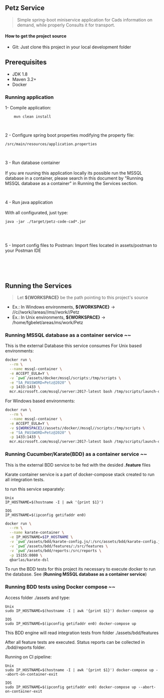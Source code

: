 ## Petz Service

> Simple spring-boot miniservice application for Cads information on demand, while properly Consults it for transport.

#### How to get the project source
- Git:
Just clone this project in your local development folder

## Prerequisites
- JDK 1.8
- Maven 3.2+
- Docker


### Running application

1- Compile application:

```
	mvn clean install
```

<br/>

2 - Configure spring boot properties modifying the property file:

```
/src/main/resources/application.properties
```

<br/>

3 -  Run database container
<br/><br/>
If you are ruuning this application locally its possible run the MSSQL database in a container, please search in this document by "Running MSSQL database as a container" in Running the Services section.

<br/>

4 - Run java application   
<br/>
With all configurated, just type:

```
java -jar ./target/petz-code-cad*.jar
```

<br/>
<br/>

5 - Import config files to Postman:
Import files located in assets/postman to your Postman IDE

<br/>
<br/>
<br/>



## Running the Services
> Let **${WORKSPACE}** be the path pointing to this project's source
  - Ex.: In Windows environments, **${WORKSPACE}** -> //c//work//areas//ms//work//Petz
  - Ex.: In Unix environments, **${WORKSPACE}** -> /home/fgbelet/areas/ms/work/Petz



### Running MSSQL database as a container service ~~
This is the external Database this service consumes 
For Unix based environments:

```bash
docker run \
  --rm \
  --name mssql-container \
  -e ACCEPT_EULA=Y \
  -v `pwd`/assets/docker/mssql/scripts:/tmp/scripts \
  -e "SA_PASSWORD=Petz@2020" \
  -p 1433:1433 \
  mcr.microsoft.com/mssql/server:2017-latest bash /tmp/scripts/launch-db.sh
```

For Windows based environments:

```bash
docker run \
  --rm \
  --name mssql-container \
  -e ACCEPT_EULA=Y \
  -v ${WORKSPACE}//assets//docker//mssql//scripts:/tmp/scripts \
  -e "SA_PASSWORD=Petz@2020" \
  -p 1433:1433 \
  mcr.microsoft.com/mssql/server:2017-latest bash /tmp/scripts/launch-db.sh
```



### Running Cucumber/Karate(BDD) as a container service ~~

This is the external BDD service to be fed  with the desided **.feature** files

Karate container service is a part of docker-compose stack created to run all integration tests.

to run this service separately:


```
Unix
IP_HOSTNAME=$(hostname -I | awk '{print $1}')
```
```
IOS
IP_HOSTNAME=$(ipconfig getifaddr en0)
```

```bash
docker run \
  --rm \
  --name karate-container \
  -e IP_HOSTNAME=$IP_HOSTNAME \
  -v `pwd`/assets/bdd/karate-config.js/:/src/assets/bdd/karate-config.js \
  -v `pwd`/assets/bdd/features/:/src/features \
  -v `pwd`/assets/bdd/reports:/src/reports \
  -p 15155:8080 \
  qbarlas/karate-dsl
```

To run the BDD tests for this project its necessary to execute docker to run the database. See (<b>Running MSSQL database as a container service</b>)



### Running BDD tests using Docker compose ~~

Access folder ./assets and type:

```
Unix
sudo IP_HOSTNAME=$(hostname -I | awk '{print $1}') docker-compose up
```
```
IOS
sudo IP_HOSTNAME=$(ipconfig getifaddr en0) docker-compose up
```

This BDD engine will read integration tests from folder ./assets/bdd/features

After all feature tests are executed. Status reports can be collected in ./bdd/reports folder.


Running on CI pipeline:

```
Unix
sudo IP_HOSTNAME=$(hostname -I | awk '{print $1}') docker-compose up --abort-on-container-exit
```
```
IOS
sudo IP_HOSTNAME=$(ipconfig getifaddr en0) docker-compose up --abort-on-container-exit
```

